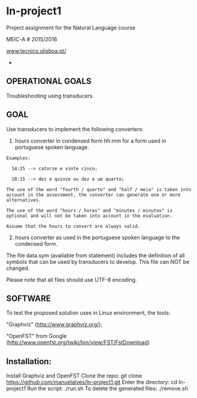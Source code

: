 ln-project1
============

Project assignment for the Natural Language course 

MEIC-A # 2015/2016

www.tecnico.ulisboa.pt/ 

-
OPERATIONAL GOALS
-
Troubleshooting using transducers.

GOAL
-
Use transducers to implement the following converters:

  1. hours converter in condensed form hh:mm for a form used in portuguese spoken language. 
  
    Examples:

      14:25 --> catorze e vinte cinco;
      
      10:15 --> dez e quinze ou dez e um quarto;
      
    The use of the word "fourth / quarto" and "half / meia" is taken into account in the assessment, the converter can generate one or more alternatives.
    
    The use of the word "hours / horas" and "minutes / minutos" is optional and will not be taken into account in the evaluation.
    
    Assume that the hours to convert are always valid.

  2. hours converter as used in the portuguese spoken language to the condensed form.
 
The file data.sym (available from statement) includes the definition of all symbols that can be used by transducers to develop. This file can NOT be changed.

Please note that all files should use UTF-8 encoding.

SOFTWARE
-
To test the proposed solution uses in Linux environment, the tools:

"Graphviz" (http://www.graphviz.org/);

"OpenFST" from Google (http://www.openfst.org/twiki/bin/view/FST/FstDownload)

Installation:
-

Install Graphviz and OpenFST
Clone the repo: git clone https://github.com/manuelalves/ln-project1.git
Enter the directory: cd ln-project1
Run the script: ./run.sh
To delete the generated files: ./remove.sh
